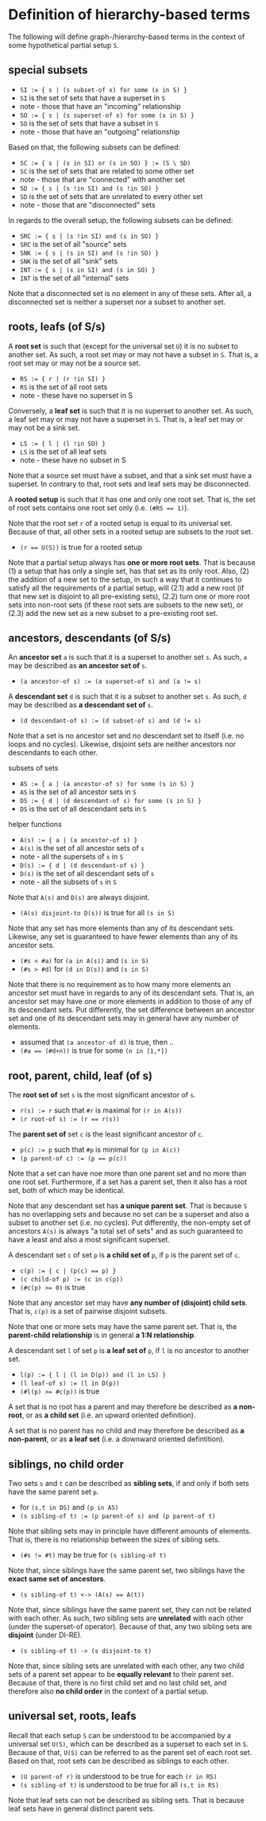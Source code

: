 
<!-- ======================================================================= -->
# Definition of hierarchy-based terms

The following will define graph-/hierarchy-based terms in the context of some
hypothetical partial setup `S`.

<!-- ======================================================================= -->
## special subsets

* `SI := { s | (s subset-of x) for some (x in S) }`
* `SI` is the set of sets that have a superset in `S`
* note - those that have an "incoming" relationship
* `SO := { s | (s superset-of x) for some (x in S) }`
* `SO` is the set of sets that have a subset in `S`
* note - those that have an "outgoing" relationship

Based on that, the following subsets can be defined:

* `SC := { s | (s in SI) or (s in SO) } := (S \ SD)`
* `SC` is the set of sets that are related to some other set
* note - those that are "connected" with another set
* `SD := { s | (s !in SI) and (s !in SO) }`
* `SD` is the set of sets that are unrelated to every other set
* note - those that are "disconnected" sets

In regards to the overall setup, the following subsets can be defined:

* `SRC := { s | (s !in SI) and (s in SO) }`
* `SRC` is the set of all "source" sets
* `SNK := { s | (s in SI) and (s !in SO) }`
* `SNK` is the set of all "sink" sets
* `INT := { s | (s in SI) and (s in SO) }`
* `INT` is the set of all "internal" sets

Note that a disconnected set is no element in any of these sets. After all,
a disconnected set is neither a superset nor a subset to another set.

<!-- ======================================================================= -->
## roots, leafs (of S/s)

A **root set** is such that (except for the universal set `U`) it is no subset
to another set. As such, a root set may or may not have a subset in `S`. That
is, a root set may or may not be a source set.

* `RS := { r | (r !in SI) }`
* `RS` is the set of all root sets
* note - these have no superset in S

Conversely, a **leaf set** is such that it is no superset to another set. As
such, a leaf set may or may not have a superset in `S`. That is, a leaf set
may or may not be a sink set.

* `LS := { l | (l !in SO) }`
* `LS` is the set of all leaf sets
* note - these have no subset in S

Note that a source set must have a subset, and that a sink set must have a
superset. In contrary to that, root sets and leaf sets may be disconnected.

A **rooted setup** is such that it has one and only one root set. That is,
the set of root sets contains one root set only (i.e. `(#RS == 1)`).

Note that the root set `r` of a rooted setup is equal to its universal set.
Because of that, all other sets in a rooted setup are subsets to the root set.

* `(r == U(S))` is true for a rooted setup

Note that a partial setup always has **one or more root sets**. That is because
(1) a setup that has only a single set, has that set as its only root. Also,
(2) the addition of a new set to the setup, in such a way that it continues to
satisfy all the requirements of a partial setup, will (2.1) add a new root (if
that new set is disjoint to all pre-existing sets), (2.2) turn one or more root
sets into non-root sets (if these root sets are subsets to the new set), or
(2.3) add the new set as a new subset to a pre-existing root set.

<!-- ======================================================================= -->
## ancestors, descendants (of S/s)

An **ancestor set** `a` is such that it is a superset to another set `s`.
As such, `a` may be described as **an ancestor set of** `s`.

* `(a ancestor-of s) := (a superset-of s) and (a != s)`

A **descendant set** `d` is such that it is a subset to another set `s`.
As such, `d` may be described as **a descendant set of** `s`.

* `(d descendant-of s) := (d subset-of s) and (d != s)`

Note that a set is no ancestor set and no descendant set to itself (i.e.
no loops and no cycles). Likewise, disjoint sets are neither ancestors
nor descendants to each other.

subsets of sets

* `AS := { a | (a ancestor-of s) for some (s in S) }`
* `AS` is the set of all ancestor sets in `S`
* `DS := { d | (d descendant-of s) for some (s in S) }`
* `DS` is the set of all descendant sets in `S`

helper functions

* `A(s) := { a | (a ancestor-of s) }`
* `A(s)` is the set of all ancestor sets of `s`
* note - all the supersets of `s` in `S`
* `D(s) := { d | (d descendant-of s) }`
* `D(s)` is the set of all descendant sets of `s`
* note - all the subsets of `s` in `S`

Note that `A(s)` and `D(s)` are always disjoint.

* `(A(s) disjoint-to D(s))` is true for all `(s in S)`

Note that any set has more elements than any of its descendant sets. Likewise,
any set is guaranteed to have fewer elements than any of its ancestor sets.

* `(#s < #a)` for `(a in A(s))` and `(s in S)`
* `(#s > #d)` for `(d in D(s))` and `(s in S)`

Note that there is no requirement as to how many more elements an ancestor set
must have in regards to any of its descendant sets. That is, an ancestor set
may have one or more elements in addition to those of any of its descendant
sets. Put differently, the set difference between an ancestor set and one of
its descendant sets may in general have any number of elements.

* assumed that `(a ancestor-of d)` is true, then ..
* `(#a == (#d+n))` is true for some `(n in [1,*])`

<!-- ======================================================================= -->
## root, parent, child, leaf (of s)

The **root set of** set `s` is the most significant ancestor of `s`.

* `r(s) := r` such that `#r` is maximal for `(r in A(s))`
* `(r root-of s) := (r == r(s))`

The **parent set of** set `c` is the least significant ancestor of `c`.

* `p(c) := p` such that `#p` is minimal for `(p in A(c))`
* `(p parent-of c) := (p == p(c))`

Note that a set can have noe more than one parent set and no more than one root
set. Furthermore, if a set has a parent set, then it also has a root set, both
of which may be identical.

Note that any descendant set has **a unique parent set**. That is because `S`
has no overlapping sets and because no set can be a superset and also a subset
to another set (i.e. no cycles). Put differently, the non-empty set of ancestors
`A(s)` is always "a total set of sets" and as such guaranteed to have a least
and also a most significant superset.

A descendant set `c` of set `p` is **a child set of** `p`,
if `p` is the parent set of `c`.

* `c(p) := { c | (p(c) == p) }`
* `(c child-of p) := (c in c(p))`
* `(#c(p) >= 0)` is true

Note that any ancestor set may have **any number of (disjoint) child sets**.
That is, `c(p)` is a set of pairwise disjoint subsets.

Note that one or more sets may have the same parent set. That is, the
**parent-child relationship** is in general **a 1:N relationship**.

A descendant set `l` of set `p` is **a leaf set of** `p`,
if `l` is no ancestor to another set.

* `l(p) := { l | (l in D(p)) and (l in LS) }`
* `(l leaf-of s) := (l in D(p))`
* `(#l(p) >= #c(p))` is true

A set that is no root has a parent and may therefore be described as
**a non-root**, or as **a child set** (i.e. an upward oriented definition).

A set that is no parent has no child and may therefore be described as
**a non-parent**, or as **a leaf set** (i.e. a downward oriented defintition).

<!-- ======================================================================= -->
## siblings, no child order

Two sets `s` and `t` can be described as **sibling sets**,
if and only if both sets have the same parent set `p`.

* for `(s,t in DS)` and `(p in AS)`
* `(s sibling-of t) := (p parent-of s) and (p parent-of t)`

Note that sibling sets may in principle have different amounts of elements.
That is, there is no relationship between the sizes of sibling sets.

* `(#s != #t)` may be true for `(s sibling-of t)`

Note that, since siblings have the same parent set,
two siblings have the **exact same set of ancestors**.

* `(s sibling-of t) <-> (A(s) == A(t))`

Note that, since siblings have the same parent set, they can not be related
with each other. As such, two sibling sets are **unrelated** with each other
(under the superset-of operator). Because of that, any two sibling sets are
**disjoint** (under DI-RE).

* `(s sibling-of t) -> (s disjoint-to t)`

Note that, since sibling sets are unrelated with each other, any two child
sets of a parent set appear to be **equally relevant** to their parent set.
Because of that, there is no first child set and no last child set, and
therefore also **no child order** in the context of a partial setup.

<!-- ======================================================================= -->
## universal set, roots, leafs

Recall that each setup `S` can be understood to be accompanied by a universal
set `U(S)`, which can be described as a superset to each set in `S`. Because
of that, `U(S)` can be referred to as the parent set of each root set. Based
on that, root sets can be described as siblings to each other.

* `(U parent-of r)` is understood to be true for each `(r in RS)`
* `(s sibling-of t)` is understood to be true for all `(s,t in RS)`

Note that leaf sets can not be described as sibling sets. That is because leaf
sets have in general distinct parent sets.
